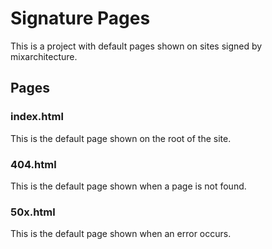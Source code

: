 # Signature Pages

This is a project with default pages shown on sites signed by mixarchitecture.

## Pages

### index.html

This is the default page shown on the root of the site.

### 404.html

This is the default page shown when a page is not found.

### 50x.html

This is the default page shown when an error occurs.

